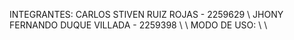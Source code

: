 INTEGRANTES:
CARLOS STIVEN RUIZ ROJAS - 2259629 \\
JHONY FERNANDO DUQUE VILLADA - 2259398 \\ 
\\
MODO DE USO: \\
\\
